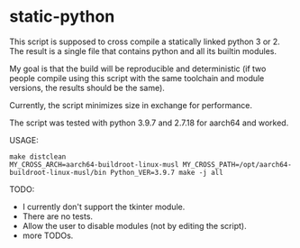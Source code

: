 # static-python

This script is supposed to cross compile a statically linked python 3 or 2.
The result is a single file that contains python and all its builtin modules.

My goal is that the build will be reproducible and deterministic
(if two people compile using this script with the same toolchain and module versions, the results should be the same).

Currently, the script minimizes size in exchange for performance.

The script was tested with python 3.9.7 and 2.7.18 for aarch64 and worked.

USAGE:
```
make distclean
MY_CROSS_ARCH=aarch64-buildroot-linux-musl MY_CROSS_PATH=/opt/aarch64-buildroot-linux-musl/bin Python_VER=3.9.7 make -j all
```


TODO:
- I currently don't support the tkinter module.
- There are no tests.
- Allow the user to disable modules (not by editing the script).
- more TODOs.

